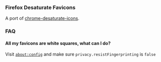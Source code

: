 ### Firefox Desaturate Favicons

A port of [chrome-desaturate-icons](https://github.com/adamschwartz/chrome-desaturate-favicons).

### FAQ

#### All my favicons are white squares, what can I do?

Visit [`about:config`](about:config) and make sure `privacy.resistFingerprinting` is `false`
